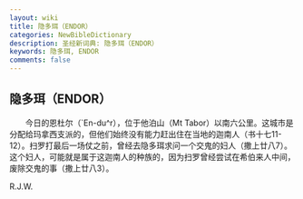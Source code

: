 ```yaml
---
layout: wiki
title: 隐多珥（ENDOR）
categories: NewBibleDictionary
description: 圣经新词典: 隐多珥（ENDOR）
keywords: 隐多珥, ENDOR
comments: false
---
```


## 隐多珥（ENDOR）

　　今日的恩杜尔（`En-du^r），位于他泊山（Mt Tabor）以南六公里。这城市是分配给玛拿西支派的，但他们始终没有能力赶出住在当地的迦南人（书十七11-12）。扫罗打最后一场仗之前，曾经去隐多珥求问一个交鬼的妇人（撒上廿八7）。这个妇人，可能就是属于这迦南人的种族的，因为扫罗曾经尝试在希伯来人中间，废除交鬼的事（撒上廿八3）。

R.J.W.








